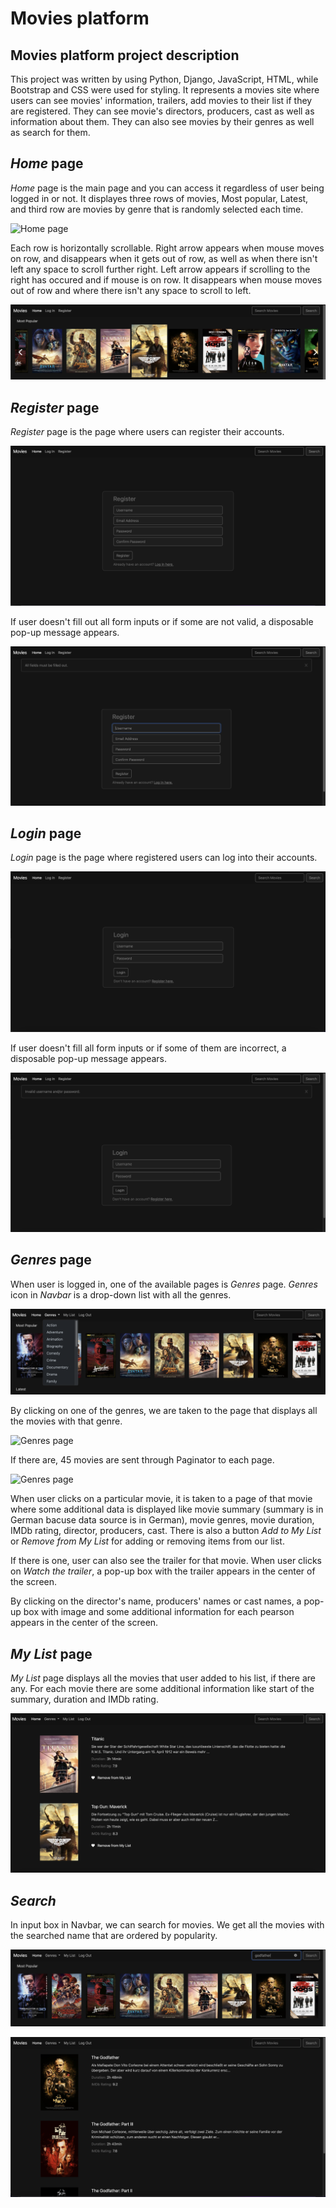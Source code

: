 # Movies platform

## Movies platform project description

This project was written by using Python, Django, JavaScript, HTML, while Bootstrap and CSS were used for styling.
It represents a movies site where users can see movies' information, trailers, add movies to their list if they are registered. 
They can see movie's directors, producers, cast as well as information about them. They can also see movies by their genres as well as search for them.

## *Home* page
*Home* page is the main page and you can access it regardless of user being logged in or not.
It displayes three rows of movies, Most popular, Latest, and third row are movies by genre that is randomly selected each time.

![Home page](images/home_screen_1.png)

Each row is horizontally scrollable. Right arrow appears when mouse moves on row, and disappears when it gets out of row, as well as when there isn't left any space to scroll further right.
Left arrow appears if scrolling to the right has occured and if mouse is on row. It disappears when mouse moves out of row and where there isn't any space to scroll to left.

![Home page](images/home_screen_2.png)


## *Register* page
*Register* page is the page where users can register their accounts.

![Register page](images/register_screen_1.png)

If user doesn't fill out all form inputs or if some are not valid, a disposable pop-up message appears.

![Register page](images/register_screen_2.png)


## *Login* page
*Login* page is the page where registered users can log into their accounts.

![Login page](images/login_screen_1.png)

If user doesn't fill all form inputs or if some of them are incorrect, a disposable pop-up message appears.

![Login page](images/login_screen_2.png)


## *Genres* page
When user is logged in, one of the available pages is *Genres* page. *Genres* icon in *Navbar* is a drop-down list with all the genres.

![Genres page](images/genres_screen_1.png)

By clicking on one of the genres, we are taken to the page that displays all the movies with that genre.

![Genres page](images/genres_screen_2.png)

If there are, 45 movies are sent through Paginator to each page.

![Genres page](images/genres_screen_3.png)

When user clicks on a particular movie, it is taken to a page of that movie where some additional data is displayed like movie summary (summary is in German bacuse data source is in German), movie genres, movie duration, IMDb rating, director, producers, cast. 
There is also a button *Add to My List* or *Remove from My List* for adding or removing items from our list. 

If there is one, user can also see the trailer for that movie. When user clicks on *Watch the trailer*, a pop-up box with the trailer appears in the center of the screen.

By clicking on the director's name, producers' names or cast names, a pop-up box with image and some additional information for each pearson appears in the center of the screen.

## *My List* page
*My List* page displays all the movies that user added to his list, if there are any. For each movie there are some additional information like start of the summary, duration and IMDb rating.

![My List page](images/my_list_screen_1.png)

## *Search*
In input box in Navbar, we can search for movies. We get all the movies with the searched name that are ordered by popularity.

![Search page](images/search_screen_1.png)

![Search page](images/search_screen_2.png)
